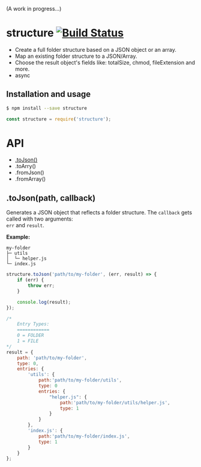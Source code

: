 (A work in progress...)

structure [![Build Status](https://travis-ci.org/taitulism/structure.svg?branch=master)](https://travis-ci.org/taitulism/structure)
=========

* Create a full folder structure based on a JSON object or an array.
* Map an existing folder structure to a JSON/Array.
* Choose the result object's fields like: totalSize, chmod, fileExtension and more.
* async

Installation and usage
----------------------
```sh
$ npm install --save structure
```

```js
const structure = require('structure');
```

API
===
* [.toJson()](#tojsonpath-callback)
* .toArry()
* .fromJson()
* .fromArray()


.toJson(path, callback)
--------------------------
Generates a JSON object that reflects a folder structure.
The `callback` gets called with two arguments:  
`err` and `result`.

**Example:**

```
my-folder
├─ utils
│  └─ helper.js
└─ index.js
```


```js
structure.toJson('path/to/my-folder', (err, result) => {
    if (err) {
        throw err;
    }

    console.log(result);
});
```


```js
/*
    Entry Types:
    ============
    0 = FOLDER  
    1 = FILE
*/
result = {
    path: 'path/to/my-folder',
    type: 0,
    entries: {
        'utils': {
            path:'path/to/my-folder/utils',
            type: 0
            entries: {
                "helper.js": {
                    path:'path/to/my-folder/utils/helper.js',
                    type: 1
                }
            }
        },
        'index.js': {
            path:'path/to/my-folder/index.js',
            type: 1
        }
    }
};
```

